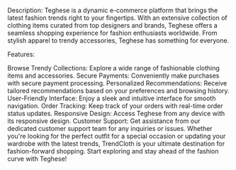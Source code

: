 Description:
Teghese is a dynamic e-commerce platform that brings the latest fashion trends right to your fingertips. With an extensive collection of clothing items curated from top designers and brands, Teghese offers a seamless shopping experience for fashion enthusiasts worldwide. From stylish apparel to trendy accessories, Teghese has something for everyone.

Features:

Browse Trendy Collections: Explore a wide range of fashionable clothing items and accessories.
Secure Payments: Conveniently make purchases with secure payment processing.
Personalized Recommendations: Receive tailored recommendations based on your preferences and browsing history.
User-Friendly Interface: Enjoy a sleek and intuitive interface for smooth navigation.
Order Tracking: Keep track of your orders with real-time order status updates.
Responsive Design: Access Teghese from any device with its responsive design.
Customer Support: Get assistance from our dedicated customer support team for any inquiries or issues.
Whether you're looking for the perfect outfit for a special occasion or updating your wardrobe with the latest trends, TrendCloth is your ultimate destination for fashion-forward shopping. Start exploring and stay ahead of the fashion curve with Teghese!
